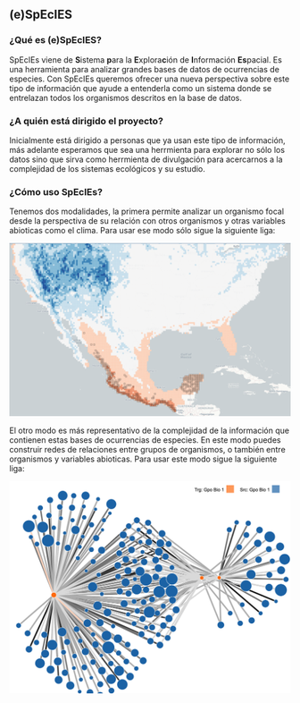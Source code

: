 ## (e)SpEcIES

### ¿Qué es (e)SpEcIES?

SpEcIEs viene de **S**istema **p**ara la **E**xplora**c**ión de **I**nformación **Es**pacial. Es una herramienta para analizar grandes bases de datos de ocurrencias de especies. Con SpEcIEs queremos ofrecer una nueva perspectiva sobre este tipo de información que ayude a entenderla como un sistema donde se entrelazan todos los organismos descritos en la base de datos. 

### ¿A quién está dirigido el proyecto?

Inicialmente está dirigido a personas que ya usan este tipo de información, más adelante esperamos que sea una herrmienta para explorar no sólo los datos sino que sirva como herrmienta de divulgación para acercarnos a la complejidad de los sistemas ecológicos y su estudio.

### ¿Cómo uso SpEcIEs?

Tenemos dos modalidades, la primera permite analizar un organismo focal desde la perspectiva de su relación con otros organismos y otras variables abioticas como el clima. Para usar ese modo sólo sigue la siguiente liga:

[![Modo especie focal](images/niche-screenshot.png "Modo especie focal")][niche_screen]

El otro modo es más representativo de la complejidad de la información que contienen estas bases de ocurrencias de especies. En este modo puedes construir redes de relaciones entre grupos de organismos, o también entre organismos y variables abioticas. Para usar este modo sigue la siguiente liga:

[![Modo redes](images/graph-screenshot.png "Modo redes")][graph_screen]



[niche_screen]: http://species.conabio.gob.mx/dbdev/geoportal_v0.1.html
[graph_screen]: http://species.conabio.gob.mx/dbdev/comunidad_v0.1.html
